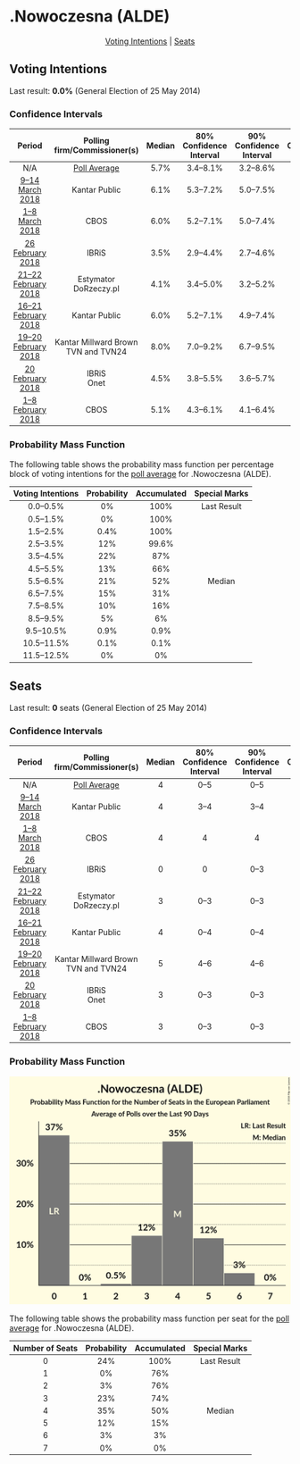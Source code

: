 # .Nowoczesna (ALDE)

<p align="center"><a href="#voting-intentions">Voting Intentions</a> | <a href="#seats">Seats</a></p>

## Voting Intentions

Last result: **0.0%** (General Election of 25 May 2014)

### Confidence Intervals

| Period     | Polling firm/Commissioner(s) | Median | 80% Confidence Interval | 90% Confidence Interval | 95% Confidence Interval | 99% Confidence Interval |
|:----------:|:----------------:|:-----------:|:-----------------------:|:-----------------------:|:-----------------------:|:-----------------------:|
| N/A | [Poll Average](average.html) | 5.7% | 3.4–8.1% | 3.2–8.6% | 2.9–9.1% | 2.6–9.8% |
| [9–14 March 2018](2018-03-14-KantarPublic.html) | Kantar Public | 6.1% | 5.3–7.2% | 5.0–7.5% | 4.8–7.8% | 4.4–8.3% |
| [1–8 March 2018](2018-03-08-CBOS.html) | CBOS | 6.0% | 5.2–7.1% | 5.0–7.4% | 4.8–7.6% | 4.4–8.2% |
| [26 February 2018](2018-02-26-IBRiS.html) | IBRiS | 3.5% | 2.9–4.4% | 2.7–4.6% | 2.6–4.8% | 2.3–5.2% |
| [21–22 February 2018](2018-02-22-Estymator.html) | Estymator <br> DoRzeczy.pl | 4.1% | 3.4–5.0% | 3.2–5.2% | 3.0–5.5% | 2.7–5.9% |
| [16–21 February 2018](2018-02-21-KantarPublic.html) | Kantar Public | 6.0% | 5.2–7.1% | 4.9–7.4% | 4.7–7.6% | 4.3–8.2% |
| [19–20 February 2018](2018-02-20-KantarMillwardBrown.html) | Kantar Millward Brown <br> TVN and TVN24 | 8.0% | 7.0–9.2% | 6.7–9.5% | 6.5–9.8% | 6.0–10.4% |
| [20 February 2018](2018-02-20-IBRiS.html) | IBRiS <br> Onet | 4.5% | 3.8–5.5% | 3.6–5.7% | 3.5–5.9% | 3.1–6.4% |
| [1–8 February 2018](2018-02-08-CBOS.html) | CBOS | 5.1% | 4.3–6.1% | 4.1–6.4% | 3.9–6.6% | 3.6–7.1% |

### Probability Mass Function

The following table shows the probability mass function per percentage block of voting intentions for the [poll average](average.html) for .Nowoczesna (ALDE).

| Voting Intentions | Probability | Accumulated | Special Marks |
|:-----------------:|:-----------:|:-----------:|:-------------:|
| 0.0–0.5% | 0% | 100% | Last Result |
| 0.5–1.5% | 0% | 100% |  |
| 1.5–2.5% | 0.4% | 100% |  |
| 2.5–3.5% | 12% | 99.6% |  |
| 3.5–4.5% | 22% | 87% |  |
| 4.5–5.5% | 13% | 66% |  |
| 5.5–6.5% | 21% | 52% | Median |
| 6.5–7.5% | 15% | 31% |  |
| 7.5–8.5% | 10% | 16% |  |
| 8.5–9.5% | 5% | 6% |  |
| 9.5–10.5% | 0.9% | 0.9% |  |
| 10.5–11.5% | 0.1% | 0.1% |  |
| 11.5–12.5% | 0% | 0% |  |


## Seats

Last result: **0** seats (General Election of 25 May 2014)

### Confidence Intervals

| Period     | Polling firm/Commissioner(s) | Median | 80% Confidence Interval | 90% Confidence Interval | 95% Confidence Interval | 99% Confidence Interval |
|:----------:|:----------------:|:------:|:-----------------------:|:-----------------------:|:-----------------------:|:-----------------------:|
| N/A | [Poll Average](average.html) | 4 | 0–5 | 0–5 | 0–6 | 0–6 |
| [9–14 March 2018](2018-03-14-KantarPublic.html) | Kantar Public | 4 | 3–4 | 3–4 | 3–4 | 3–4 |
| [1–8 March 2018](2018-03-08-CBOS.html) | CBOS | 4 | 4 | 4 | 4 | 0–4 |
| [26 February 2018](2018-02-26-IBRiS.html) | IBRiS | 0 | 0 | 0–3 | 0–3 | 0–3 |
| [21–22 February 2018](2018-02-22-Estymator.html) | Estymator <br> DoRzeczy.pl | 3 | 0–3 | 0–3 | 0–3 | 0–3 |
| [16–21 February 2018](2018-02-21-KantarPublic.html) | Kantar Public | 4 | 0–4 | 0–4 | 0–4 | 0–4 |
| [19–20 February 2018](2018-02-20-KantarMillwardBrown.html) | Kantar Millward Brown <br> TVN and TVN24 | 5 | 4–6 | 4–6 | 4–6 | 4–6 |
| [20 February 2018](2018-02-20-IBRiS.html) | IBRiS <br> Onet | 3 | 0–3 | 0–3 | 0–3 | 0–3 |
| [1–8 February 2018](2018-02-08-CBOS.html) | CBOS | 3 | 0–3 | 0–3 | 0–3 | 0–4 |

### Probability Mass Function

![Graph with seats probability mass function not yet produced](average-seats-pmf-nowoczesnaalde.png "Seats Probability Mass Function")

The following table shows the probability mass function per seat for the [poll average](average.html) for .Nowoczesna (ALDE).

| Number of Seats | Probability | Accumulated | Special Marks |
|:---------------:|:-----------:|:-----------:|:-------------:|
| 0 | 24% | 100% | Last Result |
| 1 | 0% | 76% |  |
| 2 | 3% | 76% |  |
| 3 | 23% | 74% |  |
| 4 | 35% | 50% | Median |
| 5 | 12% | 15% |  |
| 6 | 3% | 3% |  |
| 7 | 0% | 0% |  |


